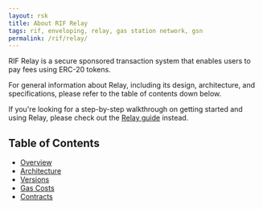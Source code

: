 ```yaml
---
layout: rsk
title: About RIF Relay
tags: rif, enveloping, relay, gas station network, gsn
permalink: /rif/relay/
---
```


RIF Relay is a secure sponsored transaction system that enables users to pay fees using ERC-20 tokens.

For general information about Relay, including its design, architecture, and specifications, please refer to the table of contents down below.

If you're looking for a step-by-step walkthrough on getting started and using Relay, please check out the [Relay guide](/guides/rif-relay/) instead.

## Table of Contents
- [Overview](/rif/relay/overview/)
- [Architecture](/rif/relay/architecture/)
- [Versions](/rif/relay/versions/)
- [Gas Costs](/rif/relay/gas-costs/)
- [Contracts](/rif/relay/contracts/)
